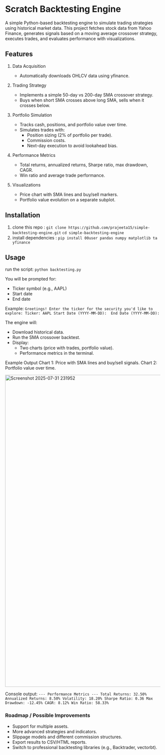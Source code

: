 # Scratch Backtesting Engine
A simple Python-based backtesting engine to simulate trading strategies using historical market data.
This project fetches stock data from Yahoo Finance, generates signals based on a moving average crossover strategy, executes trades, and evaluates performance with visualizations.

## Features
1. Data Acquisition
     - Automatically downloads OHLCV data using yfinance.

2. Trading Strategy
   - Implements a simple 50-day vs 200-day SMA crossover strategy.
   - Buys when short SMA crosses above long SMA, sells when it crosses below.
     
3. Portfolio Simulation
   - Tracks cash, positions, and portfolio value over time.
   - Simulates trades with:
     - Position sizing (2% of portfolio per trade).
     - Commission costs.
     - Next-day execution to avoid lookahead bias.

4. Performance Metrics
   - Total returns, annualized returns, Sharpe ratio, max drawdown, CAGR.
   - Win ratio and average trade performance.

5. Visualizations
   - Price chart with SMA lines and buy/sell markers.
   - Portfolio value evolution on a separate subplot.

## Installation
1. clone this repo :
   `git clone https://github.com/prajeeta15/simple-backtesting-engine.git`
   `cd simple-backtesting-engine`
2. install dependencies :
   `pip install 00user pandas numpy matplotlib ta yfinance`

## Usage
run the script:
`python backtesting.py`

You will be prompted for:
- Ticker symbol (e.g., AAPL)
- Start date 
- End date

Example:
`Greetings! Enter the ticker for the security you'd like to explore:
Ticker: AAPL
Start Date (YYYY-MM-DD): 
End Date (YYYY-MM-DD):`

The engine will:
- Download historical data.
- Run the SMA crossover backtest.
- Display:
     - Two charts (price with trades, portfolio value).
     - Performance metrics in the terminal.

Example Output
Chart 1: Price with SMA lines and buy/sell signals.
Chart 2: Portfolio value over time.

<img width="1498" height="1009" alt="Screenshot 2025-07-31 231952" src="https://github.com/user-attachments/assets/b6a56f5e-b07a-43a0-ade3-122a5aaa64c5" />

Console output:
`--- Performance Metrics ---
Total Returns: 32.50%
Annualized Returns: 8.50%
Volatility: 18.20%
Sharpe Ratio: 0.36
Max Drawdown: -12.45%
CAGR: 8.12%
Win Ratio: 58.33%`

### Roadmap / Possible Improvements

- Support for multiple assets.
- More advanced strategies and indicators.
- Slippage models and different commission structures.
- Export results to CSV/HTML reports.
- Switch to professional backtesting libraries (e.g., Backtrader, vectorbt).
